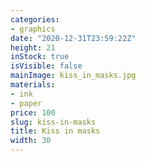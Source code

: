 ```yaml
---
categories:
- graphics
date: "2020-12-31T23:59:22Z"
height: 21
inStock: true
isVisible: false
mainImage: kiss_in_masks.jpg
materials:
- ink
- paper
price: 100
slug: kiss-in-masks
title: Kiss in masks
width: 30
---
```



